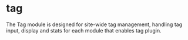 tag
===

The Tag module is designed for site-wide tag management, handling tag input, display and stats for each module that enables tag plugin.
